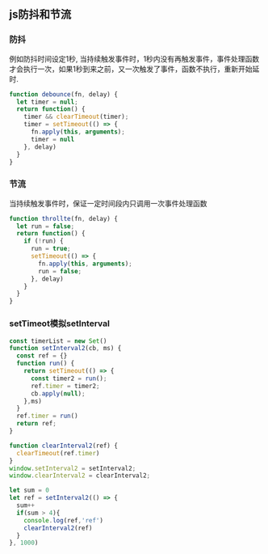 ## js防抖和节流 ##

### 防抖 ###

例如防抖时间设定1秒, 当持续触发事件时，1秒内没有再触发事件，事件处理函数才会执行一次，如果1秒到来之前，又一次触发了事件，函数不执行，重新开始延时.
```javascript
function debounce(fn, delay) {
  let timer = null;
  return function() {
    timer && clearTimeout(timer);
    timer = setTimeout(() => {
      fn.apply(this, arguments);
      timer = null
    }, delay)
  }
}
```
	


### 节流 ###
当持续触发事件时，保证一定时间段内只调用一次事件处理函数
```javascript
function throllte(fn, delay) {
  let run = false;
  return function() {
    if (!run) {
      run = true;
      setTimeout(() => {
        fn.apply(this, arguments);
        run = false;
      }, delay)
    }
  }
}
```

### setTimeot模拟setInterval
```javascript
const timerList = new Set()
function setInterval2(cb, ms) {
  const ref = {}
  function run() {
    return setTimeout(() => {
      const timer2 = run();
      ref.timer = timer2;
      cb.apply(null);
    },ms)
  }
  ref.timer = run()
  return ref;
}

function clearInterval2(ref) {
  clearTimeout(ref.timer)
}
window.setInterval2 = setInterval2;
window.clearInterval2 = clearInterval2;

let sum = 0
let ref = setInterval2(() => {
  sum++
  if(sum > 4){
    console.log(ref,'ref')
    clearInterval2(ref)
  }
}, 1000)
```